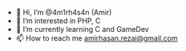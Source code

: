 - 👋 Hi, I’m @4m1rh4s4n (Amir)
- 👀 I’m interested in PHP, C
- 🌱 I’m currently learning C and GameDev
- 📫 How to reach me <amirhasan.rezai@gmail.com>

<!---
4m1rh4s4n/4m1rh4s4n is a ✨ special ✨ repository because its `README.md` (this file) appears on your GitHub profile.
You can click the Preview link to take a look at your changes.
--->
